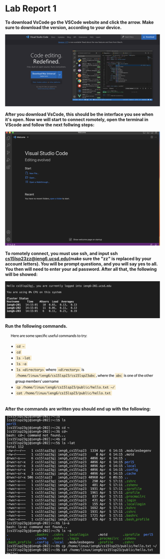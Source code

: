 
# Lab Report 1

**To download VsCode go the VSCode website and click the arrow. Make sure to download the version, according to your device.**


![Image](Download.png)


**After you download VsCode, this should be the interface you see when it's open. Now we will start to connect romotely, open the terminal in VScode and follow the next follwing steps:**


![Image](VsCode.png)


**To romotely connect, you must use ssh, and input ssh cs15lsp23zz@ieng6.ucsd.edu(make sure the "zz" is replaced by your account letters). You will be prompt questions, and you will say yes to all. You then will need to enter your ad password. After all that, the following will be showed:**

![Image](Login.png)


**Run the following commands.**


![Image](PutCommands.png)


**After the commands are written you should end up with the following:**

![Image](Commands.png)
